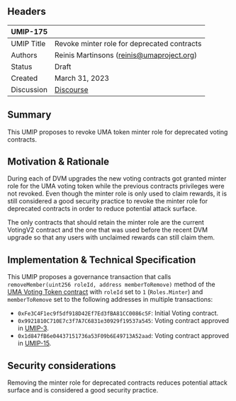 ## Headers

| UMIP-175   |                                                                                        |
| ---------- | -------------------------------------------------------------------------------------- |
| UMIP Title | Revoke minter role for deprecated contracts                                            |
| Authors    | Reinis Martinsons (reinis@umaproject.org)                                              |
| Status     | Draft                                                                                  |
| Created    | March 31, 2023                                                                         |
| Discussion | [Discourse](https://discourse.uma.xyz/t/feat-revoke-deprecated-minters/1973)           |

## Summary

This UMIP proposes to revoke UMA token minter role for deprecated voting contracts.

## Motivation & Rationale

During each of DVM upgrades the new voting contracts got granted minter role for the UMA voting token while the previous
 contracts privileges were not revoked. Even though the minter role is only used to claim rewards, it is still
 considered a good security practice to revoke the minter role for deprecated contracts in order to reduce potential
 attack surface.

The only contracts that should retain the minter role are the current VotingV2 contract and the one that was used before
 the recent DVM upgrade so that any users with unclaimed rewards can still claim them.

## Implementation & Technical Specification

This UMIP proposes a governance transaction that calls `removeMember(uint256 roleId, address memberToRemove)` method of
 the [UMA Voting Token contract](https://etherscan.io/address/0x04Fa0d235C4abf4BcF4787aF4CF447DE572eF828)
 with `roleId` set to `1` (`Roles.Minter`) and `memberToRemove` set to the following addresses in multiple transactions:
- `0xFe3C4F1ec9f5df918D42Ef7Ed3fBA81CC0086c5F`: Initial Voting contract.
- `0x9921810C710E7c3f7A7C6831e30929f19537a545`: Voting contract approved in [UMIP-3](https://github.com/UMAprotocol/UMIPs/blob/master/UMIPs/umip-3.md).
- `0x1d847fB6e04437151736a53F09b6E49713A52aad`: Voting contract approved in [UMIP-15](https://github.com/UMAprotocol/UMIPs/blob/master/UMIPs/umip-15.md).


## Security considerations

Removing the minter role for deprecated contracts reduces potential attack surface and is considered a good security
 practice.